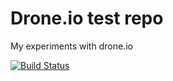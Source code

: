 # Drone.io test repo

My experiments with drone.io

[![Build Status](https://drone.appsrv.com/api/badges/evert0n/drone-test-repo/status.svg)](https://drone.appsrv.com/evert0n/drone-test-repo)
